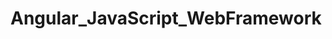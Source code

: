 # Angular_JavaScript_WebFramework   
               
       
    
             
           
        
                       
           
                 
   
    
  
 
